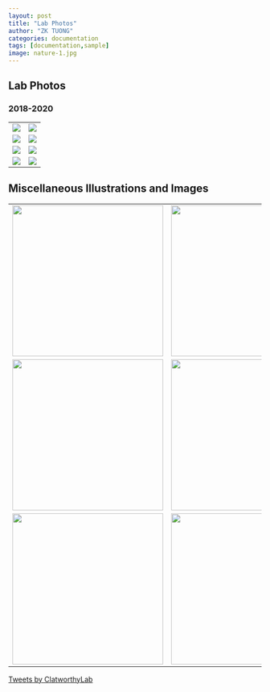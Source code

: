 ```yaml
---
layout: post
title: "Lab Photos"
author: "ZK TUONG"
categories: documentation
tags: [documentation,sample]
image: nature-1.jpg
---
```

<style>
	input {
		border-top-style: hidden;
		border-right-style: hidden;
		border-left-style: hidden;
		border-bottom-style: groove;
		background-color: #eee;
	}

	.no-outline:focus {
		outline: none;
	}

	table {
		border-collapse: collapse; 
		width: 100%;
		border: 0px;
		margin-right: 300px;
	}	

	table td { border: 0px;
	}

</style>
## Lab Photos

### 2018-2020
<table border="0" cellpadding="0" cellspacing="0"> 
	<tr>
		<td><img src="http://www.med.cam.ac.uk/clatworthy/files/2021/01/IMG_3555-300x225.jpeg"></td>
		<td><img src="http://www.med.cam.ac.uk/clatworthy/files/2021/01/IMG_3545-300x225.jpg"></td>		
	</tr>
	<tr>
		<td><img src="http://www.med.cam.ac.uk/clatworthy/files/2021/01/IMG_3552-300x300.jpeg"></td>
		<td><img src="http://www.med.cam.ac.uk/clatworthy/files/2021/01/IMG_3560-300x225.jpeg"></td>
	</tr>
	<tr>
		<td><img src="http://www.med.cam.ac.uk/clatworthy/files/2021/01/beer-festival-300x225.jpg"></td>
		<td><img src="http://www.med.cam.ac.uk/clatworthy/files/2021/01/gemma-viva-300x225.jpg"></td>
	</tr>
	<tr>
		<td><img src="http://www.med.cam.ac.uk/clatworthy/files/2021/01/riding-viva-300x300.jpg"></td>
		<td><img src="http://www.med.cam.ac.uk/clatworthy/files/2021/01/gem-thesis-226x300.jpg"></td>		
	</tr>

</table>

## Miscellaneous Illustrations and Images
<table border="0" cellpadding="0" cellspacing="0"> 
	<tr>
		<td><img src="http://www.med.cam.ac.uk/clatworthy/files/2021/01/dandelion.jpg" width="300"></td>
		<td><img src="http://www.med.cam.ac.uk/clatworthy/files/2021/01/Spleen_NR-1.jpg" width="300"></td>		
	</tr>
	<tr>
		<td><img src="http://www.med.cam.ac.uk/clatworthy/files/2021/01/Kidney-2.jpg" width="300"></td>
		<td><img src="https://clatworthylab.github.io/assets/img/clatworthy_image4_883x431.jpg" width="300"></td>
	</tr>
	<tr>
		<td><img src="https://clatworthylab.github.io/assets/img/clatworthy_uru2_883x431.jpg" width="300"></td>
		<td><img src="https://clatworthylab.github.io/assets/img/clatworthy_uru1_883x431.jpg" width="300"></td>
	</tr>	
</table>


<a class="twitter-timeline" href="https://twitter.com/ClatworthyLab?ref_src=twsrc%5Etfw">Tweets by ClatworthyLab</a> <script async src="https://platform.twitter.com/widgets.js" charset="utf-8"></script>